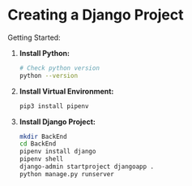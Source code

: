 # Creating a Django Project

Getting Started:

1. **Install Python:**

    ```bash
    # Check python version
    python --version
    ```

2. **Install Virtual Environment:**

    ```bash
    pip3 install pipenv
    ```

3. **Install Django Project:**

    ```bash
    mkdir BackEnd
    cd BackEnd
    pipenv install django
    pipenv shell
    django-admin startproject djangoapp .
    python manage.py runserver
    ```
